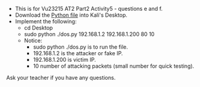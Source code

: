 - This is for Vu23215 AT2 Part2 Activity5 - questions e and f.
- Download the [Python file](https://github.com/kaledaljebur/syn-denial-of-service-attack/blob/main/dos.py) into Kali's Desktop.    
- Implement the following:
    - cd Desktop
    - sudo python ./dos.py 192.168.1.2 192.168.1.200 80 10
    - Notice:
        - sudo python ./dos.py is to run the file.
        - 192.168.1.2 is the attacker or fake IP.
        - 192.168.1.200 is victim IP.
        - 10 number of attacking packets (small number for quick testing). 

Ask your teacher if you have any questions.